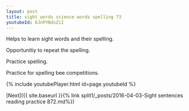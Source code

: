 ```yaml
---
layout: post
title: sight words science words spelling 73
youtubeId: 6JnPYBdsZiI
---
```

 
 
Helps to learn sight words and their spelling.

Opportunitiy to repeat the spelling. 

Practice spelling. 
 
Practice for spelling bee competitions. 
 
{% include youtubePlayer.html id=page.youtubeId %}
 
 

[Next]({{ site.baseurl }}{% link  split1/_posts/2016-04-03-Sight sentences reading practice 872.md%})
 
